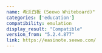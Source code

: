 ```yaml
---
name: 希沃白板 (Seewo Whiteboard)"
categories: ['education']
compatibility: emulation
display_result: "Compatible"
version_from: "5.2.4.877"
link: https://easinote.seewo.com/
---
```

